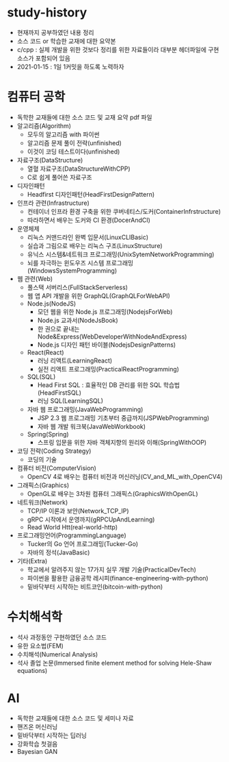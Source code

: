 # study-history
- 현재까지 공부하였던 내용 정리
- 소스 코드 or 학습한 교재에 대한 요약본
- c/cpp : 실제 개발을 위한 것보다 정리를 위한 자료들이라  대부분 헤더파일에 구현 소스가 포함되어 있음
- 2021-01-15 : 1일 1커밋을 하도록 노력하자

# 컴퓨터 공학
- 독학한 교재들에 대한 소스 코드 및 교재 요약 pdf 파일
- 알고리즘(Algorithm)
  - 모두의 알고리즘 with 파이썬
  - 알고리즘 문제 풀이 전략(unfinished)
  - 이것이 코딩 테스트이다(unfinished)
- 자료구조(DataStructure)
  - 열혈 자료구조(DataStructureWithCPP)
  - C로 쉽게 풀어쓴 자료구조
- 디자인패턴
  - Headfirst 디자인패턴(HeadFirstDesignPattern)
- 인프라 관련(Infrastructure)
  - 컨테이너 인프라 환경 구축을 위한 쿠버네티스/도커(ContainerInfrstructure)
  - 따라하면서 배우는 도커와 CI 환경(DocerAndCI)
- 운영체제
  - 리눅스 커맨드라인 완벽 입문서(LinuxCLIBasic)
  - 실습과 그림으로 배우는 리눅스 구조(LinuxStructure)
  - 유닉스 시스템&네트워크 프로그래밍(UnixSytemNetworkProgramming)
  - 뇌를 자극하는 윈도우즈 시스템 프로그래밍(WindowsSystemProgramming)
- 웹 관련(Web)
  - 풀스택 서버리스(FullStackServerless)
  - 웹 앱 API 개발을 위한 GraphQL(GraphQLForWebAPI)
  - Node.js(NodeJS)
    - 모던 웹을 위한 Node.js 프로그래밍(NodejsForWeb)
    - Node.js 교과서(NodeJsBook)
    - 한 권으로 끝내는 Node&Express(WebDeveloperWithNodeAndExpress)
    - Node.js 디자인 패턴 바이블(NodejsDesignPatterns)
  - React(React)
    - 러닝 리액트(LearningReact)
    - 실전 리액트 프로그래밍(PracticalReactProgramming)
  - SQL(SQL)
    - Head First SQL : 효율적인 DB 관리를 위한 SQL 학습법(HeadFirstSQL)
    - 러닝 SQL(LearningSQL)
  - 자바 웹 프로그래밍(JavaWebProgramming)
    - JSP 2.3 웹 프로그래밍 기초부터 중급까지(JSPWebProgramming)
    - 자바 웹 개발 워크북(JavaWebWorkbook)
  - Spring(Spring)
    - 스프링 입문을 위한 자바 객체지향의 원리와 이해(SpringWithOOP)
- 코딩 전략(Coding Strategy)
  - 코딩의 기술
- 컴퓨터 비전(ComputerVision)
  - OpenCV 4로 배우는 컴퓨터 비전과 머신러닝(CV_and_ML_with_OpenCV4)
- 그래픽스(Graphics)
  - OpenGL로 배우는 3차원 컴퓨터 그래픽스(GraphicsWithOpenGL)
- 네트워크(Network)
  - TCP/IP 이론과 보안(Network_TCP_IP)
  - gRPC 시작에서 운영까지(gRPCUpAndLearning)
  - Read World Htt(real-world-http)
- 프로그래밍언어(ProgrammingLanguage)
  - Tucker의 Go 언어 프로그래밍(Tucker-Go)
  - 자바의 정석(JavaBasic)
- 기타(Extra)
  - 학교에서 알려주지 않는 17가지 실무 개발 기술(PracticalDevTech)
  - 파이썬을 활용한 금융공학 레시피(finance-engineering-with-python)
  - 밑바닥부터 시작하는 비트코인(bitcoin-with-python)

# 수치해석학
- 석사 과정동안 구현하였던 소스 코드
- 유한 요소법(FEM)
- 수치해석(Numerical Analysis)
- 석사 졸업 논문(Immersed finite element method for solving Hele-Shaw equations)

# AI
- 독학한 교재들에 대한 소스 코드 및 세미나 자료
- 핸즈온 머신러닝
- 밑바닥부터 시작하는 딥러닝
- 강화학습 첫걸음
- Bayesian GAN
